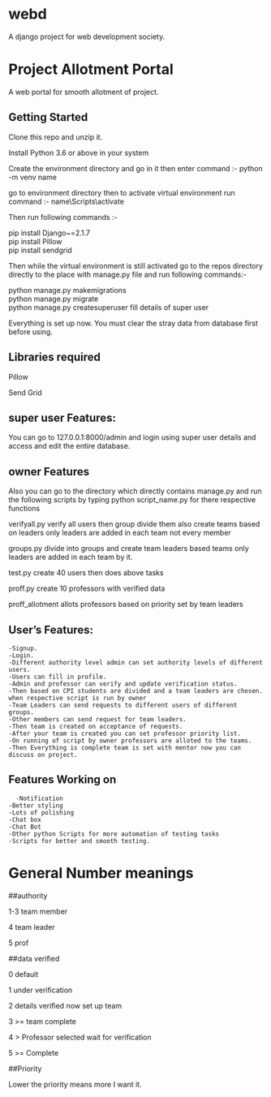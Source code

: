 # webd

A django project for web development society.

# Project Allotment Portal

A web portal for smooth allotment of project.

## Getting Started

Clone this repo and unzip it.

Install Python 3.6 or above in your system

Create the environment directory and go in it then enter command :- 
	python -m venv name

go to environment directory then to activate virtual environment run command :-
		name\Scripts\activate

Then run following commands :- 

pip install Django~=2.1.7 <br>
pip install Pillow <br>
pip install sendgrid <br>

Then while the virtual environment is still activated go to the repos directory directly to the place with manage.py file and run following commands:-

python manage.py makemigrations <br>
python manage.py migrate  <br>
python manage.py createsuperuser   fill details of super user <br>

Everything is set up now. You must clear the stray data from database first before using.

## Libraries required

Pillow

Send Grid


## super user Features:

You can go to 127.0.0.1:8000/admin and login using super user details and access and edit the entire database.

## owner Features

Also you can go to the directory which directly contains manage.py and run the following scripts by typing python script_name.py for there respective functions

verifyall.py    verify all users then group divide them also create teams based on leaders only leaders are added in each team not every member

groups.py divide into groups and create team leaders based teams only leaders are added in each team by it.

test.py create 40 users then does above tasks

proff.py create 10 professors with verified data

proff_allotment allots professors based on priority set by team leaders



			
## User’s Features:
    -Signup.
    -Login.
    -Different authority level admin can set authority levels of different users.
    -Users can fill in profile.
    -Admin and professor can verify and update verification status.
    -Then based on CPI students are divided and a team leaders are chosen. when respective script is run by owner
    -Team Leaders can send requests to different users of different groups.
    -Other members can send request for team leaders.
    -Then team is created on acceptance of requests.
    -After your team is created you can set professor priority list.
    -On running of script by owner professors are alloted to the teams.
    -Then Everything is complete team is set with mentor now you can discuss on project.
    
## Features Working on
	  -Notification
    -Better styling
    -Lots of polishing
    -Chat box
    -Chat Bot
    -Other python Scripts for more automation of testing tasks
    -Scripts for better and smooth testing.

# General Number meanings


##authority

1-3 team member

4 team leader

5 prof

##data verified

0 default

1 under verification

2 details verified now set up team

3 >= team complete

4 >    Professor selected wait for verification

5 >=    Complete


##Priority

Lower the priority means more I want it.








